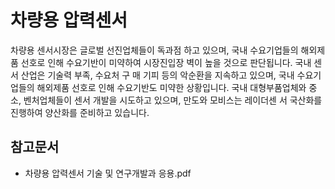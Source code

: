 # 차량용 압력센서
차량용 센서시장은 글로벌 선진업체들이 독과점 하고 있으며, 국내 
수요기업들의 해외제품 선호로 인해 수요기반이 미약하여 시장진입장
벽이 높을 것으로 판단됩니다. 국내 센서 산업은 기술력 부족, 수요처 구
매 기피 등의 악순환을 지속하고 있으며, 국내 수요기업들의 해외제품 
선호로 인해 수요기반도 미약한 상황입니다. 국내 대형부품업체와 중소, 
벤처업체들이 센서 개발을 시도하고 있으며, 만도와 모비스는 레이더센
서 국산화를 진행하여 양산화를 준비하고 있습니다.

## 참고문서
- 차량용 압력센서 기술 및 연구개발과 응용.pdf
